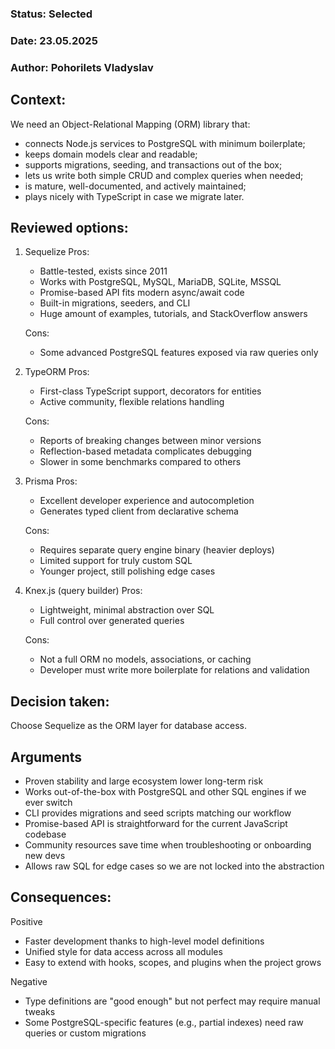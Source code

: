### **Status:** Selected

### **Date:** 23.05.2025

### **Author:** Pohorilets Vladyslav

## **Context**:

We need an Object-Relational Mapping (ORM) library that:

- connects Node.js services to PostgreSQL with minimum boilerplate;
- keeps domain models clear and readable;
- supports migrations, seeding, and transactions out of the box;
- lets us write both simple CRUD and complex queries when needed;
- is mature, well-documented, and actively maintained;
- plays nicely with TypeScript in case we migrate later.

## Reviewed options:

1. Sequelize
   Pros:

   - Battle-tested, exists since 2011
   - Works with PostgreSQL, MySQL, MariaDB, SQLite, MSSQL
   - Promise-based API fits modern async/await code
   - Built-in migrations, seeders, and CLI
   - Huge amount of examples, tutorials, and StackOverflow answers

   Cons:

   - Some advanced PostgreSQL features exposed via raw queries only

2. TypeORM
   Pros:

   - First-class TypeScript support, decorators for entities
   - Active community, flexible relations handling

   Cons:

   - Reports of breaking changes between minor versions
   - Reflection-based metadata complicates debugging
   - Slower in some benchmarks compared to others

3. Prisma
   Pros:

   - Excellent developer experience and autocompletion
   - Generates typed client from declarative schema

   Cons:

   - Requires separate query engine binary (heavier deploys)
   - Limited support for truly custom SQL
   - Younger project, still polishing edge cases

4. Knex.js (query builder)
   Pros:

   - Lightweight, minimal abstraction over SQL
   - Full control over generated queries

   Cons:

   - Not a full ORM no models, associations, or caching
   - Developer must write more boilerplate for relations and validation

## Decision taken:

Choose Sequelize as the ORM layer for database access.

## Arguments

- Proven stability and large ecosystem lower long-term risk
- Works out-of-the-box with PostgreSQL and other SQL engines if we ever switch
- CLI provides migrations and seed scripts matching our workflow
- Promise-based API is straightforward for the current JavaScript codebase
- Community resources save time when troubleshooting or onboarding new devs
- Allows raw SQL for edge cases so we are not locked into the abstraction

## Consequences:

Positive

- Faster development thanks to high-level model definitions
- Unified style for data access across all modules
- Easy to extend with hooks, scopes, and plugins when the project grows

Negative

- Type definitions are "good enough" but not perfect may require manual tweaks
- Some PostgreSQL-specific features (e.g., partial indexes) need raw queries or custom migrations
